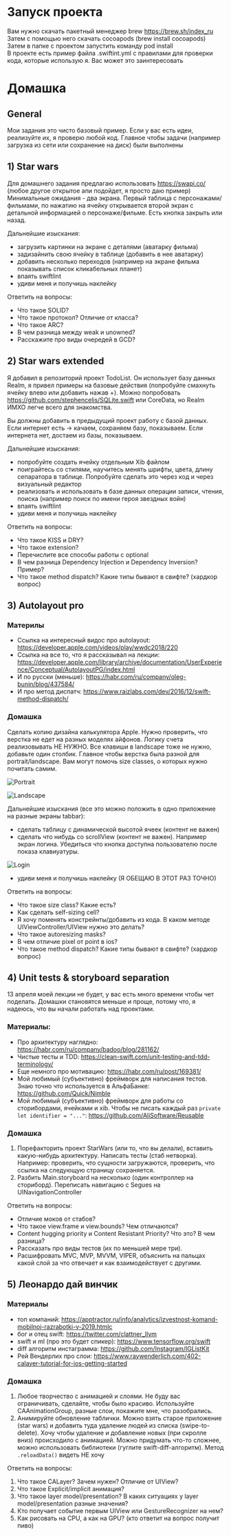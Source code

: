 # Запуск проекта
Вам нужно скачать пакетный менеджер brew https://brew.sh/index_ru  
Затем с помощью него скачать cocoapods (brew install cocoapods)  
Затем в папке с проектом запустить команду pod install  
В проекте есть пример файла .swiftint.yml с правилами для проверки кода, которые использую я. Вас может это заинтересовать

# Домашка

## General  
Мои задания это чисто базовый пример. Если у вас есть идеи, реализуйте их, я проверю любой код. Главное чтобы задачи (например загрузка из сети или сохранение на диск) были выполнены

## 1) Star wars
Для домашнего задания предлагаю использовать https://swapi.co/ (любое другое открытое апи подойдет, я просто даю пример)
Минимальные ожидания - два экрана. Первый таблица с персонажами/фильмами, по нажатию на ячейку открывается второй экран с детальной информацией о персонаже/фильме. Есть кнопка закрыть или назад.

Дальнейшие изыскания:
- загрузить картинки на экране с деталями (аватарку фильма)
- задизайнить свою ячейку в таблице (добавить в нее аватарку)
- добавить несколько переходов (например на экране фильма показывать список кликабельных планет)
- впаять swiftlint
- удиви меня и получишь наклейку

Ответить на вопросы:
- Что такое SOLID?
- Что такое протокол? Отличие от класса?
- Что такое ARC? 
- В чем разница между weak и unowned?
- Расскажите про виды очередей в GCD?


## 2) Star wars extended
Я добавил в репозиторий проект TodoList. Он использует базу данных Realm, я привел примеры на базовые действия (попробуйте смахнуть ячейку влево или добавить нажав +). Можно попробовать https://github.com/stephencelis/SQLite.swift или CoreData, но Realm ИМХО легче всего для знакомства.  

Вы должны добавить в предыдущий проект работу с базой данных. Если интернет есть -> качаем, сохраняем базу, показываем. Если интернета нет, достаем из базы, показываем.

Дальнейшие изыскания:
- попробуйте создать ячейку отдельным Xib файлом
- поиграйтесь со стилями, научитесь менять шрифты, цвета, длину сепаратора в таблице. Попробуйте сделать это через код и через визуальный редактор
- реализовать и использовать в базе данных операции записи, чтения, поиска (например поиск по имени героя звездных войн)
- впаять swiftlint
- удиви меня и получишь наклейку

Ответить на вопросы:
- Что такое KISS и DRY?
- Что такое extension?
- Перечислите все способы работы с optional
- В чем разница Dependency Injection и Dependency Inversion? Пример?
- Что такое method dispatch? Какие типы бывают в свифте? (хардкор вопрос)

## 3) Autolayout pro

### Материлы
- Ссылка на интересный видос про autolayout: https://developer.apple.com/videos/play/wwdc2018/220  
- Ссылка на все то, что я рассказывал на лекции: https://developer.apple.com/library/archive/documentation/UserExperience/Conceptual/AutolayoutPG/index.html
- И по русски (меньше): https://habr.com/ru/company/oleg-bunin/blog/437584/
- И про метод диспатч: https://www.raizlabs.com/dev/2016/12/swift-method-dispatch/

### Домашка

Сделать копию дизайна калькулятора Apple. Нужно проверить, что верстка не едет на разных моделях айфонов. Логику счета реализовывать НЕ НУЖНО.
Все клавиши в landscape тоже не нужно, добавьте один столбик. Главное чтобы верстка была разной для portrait/landscape. Вам могут помочь size classes, о которых нужно почитать самим.

![Portrait](Pics/portrait.jpg)

![Landscape](Pics/landscape.jpg)

Дальнейшие изыскания (все это можно положить в одно приложение на разные экраны tabbar):
- сделать таблицу с динамической высотой ячеек (контент не важен)
- сделать что нибудь со scrollView (контент не важен). Например экран логина. Убедиться что кнопка доступна пользователю после показа клавиуатуры.

![Login](Pics/login.jpg)
- удиви меня и получишь наклейку (Я ОБЕЩАЮ В ЭТОТ РАЗ ТОЧНО)

Ответить на вопросы:
- Что такое size class? Какие есть?
- Как сделать self-sizing cell?
- Я хочу поменять констрейнты/добавить из кода. В каком методе UIViewController/UIView нужно это делать?
- Что такое autoresizing masks?
- В чем отличие pixel от point в ios?
- Что такое method dispatch? Какие типы бывают в свифте? (хардкор вопрос)

## 4) Unit tests & storyboard separation
13 апреля моей лекции не будет, у вас есть много времени чтобы чет поделать. Домашки становятся меньше и проще, потому что, я надеюсь, что вы начали работать над проектами.

### Материалы:
- Про архитектуру наглядно: https://habr.com/ru/company/badoo/blog/281162/
- Чистые тесты и TDD: https://clean-swift.com/unit-testing-and-tdd-terminology/
- Еще немного про мотивацию: https://habr.com/ru/post/169381/
- Мой любимый (субъективно) фреймворк для написания тестов. Знаю точно что используется в АльфаБанке: https://github.com/Quick/Nimble
- Мой любимый (субъективно) фреймворк для работы со сторибордами, ячейками и xib. Чтобы не писать каждый раз `private let identifier = "..."`: https://github.com/AliSoftware/Reusable

### Домашка
1) Порефакторить проект StarWars (или то, что вы делали), вставить какую-нибудь архитектуру. Написать тесты (стаб нетворка). Например: проверить, что сущности загружаются, проверить, что ссылка на следующую страницу сохраняется.
2) Разбить Main.storyboard на несколько (один контроллер на сториборд). Переписать навигацию с Segues на UINavigationController

Ответить на вопросы:
- Отличие моков от стабов?
- Что такое view.frame и view.bounds? Чем отличаются?
- Content hugging priority и Content Resistant Priority? Что это? В чем разница?
- Рассказать про виды тестов (их по меньшей мере три).
- Расшифровать MVC, MVP, MVVM, VIPER, объяснить на пальцах какой слой за что отвечает и как взаимодействует с другими.

## 5) Леонардо дай винчик

### Материалы
- топ компаний: https://apptractor.ru/info/analytics/izvestnost-komand-mobilnoj-razrabotki-v-2019.htmlc
- бог и отец swift: https://twitter.com/clattner_llvm
- swift и ml (про это будет спикер): https://www.tensorflow.org/swift
- diff алгоритм инстаграмма: https://github.com/Instagram/IGListKit
- Рей Вендерлих про слои: https://www.raywenderlich.com/402-calayer-tutorial-for-ios-getting-started

### Домашка
1) Любое творчество с анимацией и слоями. Не буду вас ограничивать, сделайте, чтобы было красиво. Используйте CAAnimationGroup, разные слои, покажите мне, что разобрались.
2) Анимируйте обновление таблички. Можно взять старое приложение (star wars) и добавить туда удаление людей из списка (swipe-to-delete). Хочу чтобы удаление и добавление новых (при скролле вниз) происходило с анимацией. Можно придумать что-то сложнее, можно использовать библиотеки (гуглите swift-diff-алгоритм). Метод `.reloadData()` видеть НЕ хочу

Ответить на вопросы:

1) Что такое CALayer? Зачем нужен? Отличие от UIView?
2) Что такое Explicit/implicit анимация?
3) Что такое layer model/presentation? В каких ситуациях у layer model/presentation разные значения?
4) Кто получает событие первым UIView или GestureRecognizer на нем?
5) Как рисовать на CPU, а как на GPU? (кто ответит на вопрос получит пиво)

